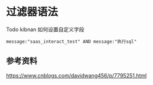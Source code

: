 # 过滤器语法

Todo kibnan 如何设置自定义字段

`message:"saas_interact_test" AND message:"执行sql"`

## 参考资料 

https://www.cnblogs.com/davidwang456/p/7795251.html